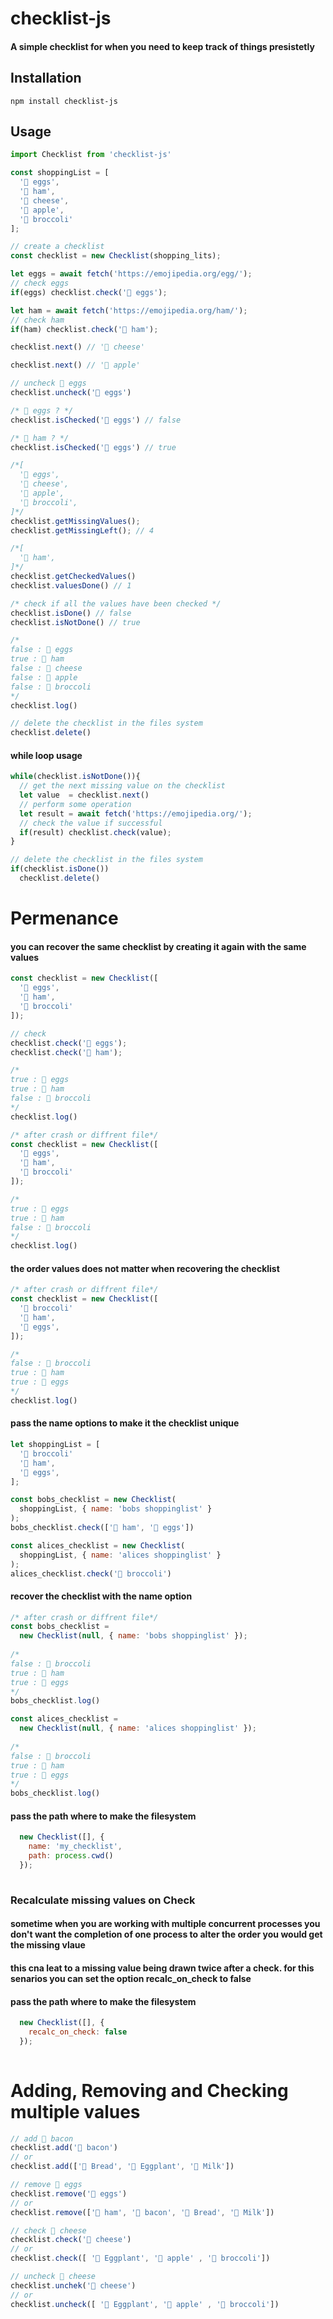 checklist-js
=======
#### A simple checklist for when you need to keep track of things presistetly

## Installation
```
npm install checklist-js
```
## Usage
```javascript
import Checklist from 'checklist-js'

const shoppingList = [ 
  '🥚 eggs', 
  '🥩 ham', 
  '🧀 cheese', 
  '🍎 apple', 
  '🥦 broccoli' 
];

// create a checklist
const checklist = new Checklist(shopping_lits);

let eggs = await fetch('https://emojipedia.org/egg/');
// check eggs
if(eggs) checklist.check('🥚 eggs');

let ham = await fetch('https://emojipedia.org/ham/');
// check ham
if(ham) checklist.check('🥩 ham');

checklist.next() // '🧀 cheese'

checklist.next() // '🍎 apple'

// uncheck 🥚 eggs
checklist.uncheck('🥚 eggs')

/* 🥚 eggs ? */
checklist.isChecked('🥚 eggs') // false

/* 🥩 ham ? */
checklist.isChecked('🥚 eggs') // true

/*[ 
  '🥚 eggs', 
  '🧀 cheese',
  '🍎 apple',
  '🥦 broccoli',
]*/
checklist.getMissingValues();
checklist.getMissingLeft(); // 4

/*[ 
  '🥩 ham',
]*/
checklist.getCheckedValues()
checklist.valuesDone() // 1

/* check if all the values have been checked */
checklist.isDone() // false
checklist.isNotDone() // true

/*
false : 🥚 eggs 
true : 🥩 ham
false : 🧀 cheese
false : 🍎 apple
false : 🥦 broccoli
*/
checklist.log()

// delete the checklist in the files system
checklist.delete()
```
#### while loop usage
```javascript
while(checklist.isNotDone()){
  // get the next missing value on the checklist
  let value  = checklist.next()
  // perform some operation 
  let result = await fetch('https://emojipedia.org/');
  // check the value if successful
  if(result) checklist.check(value);
}

// delete the checklist in the files system
if(checklist.isDone())
  checklist.delete()
```


Permenance
====
#### you can recover the same checklist by creating it again with the same values
```javascript
const checklist = new Checklist([ 
  '🥚 eggs', 
  '🥩 ham',  
  '🥦 broccoli' 
]);

// check
checklist.check('🥚 eggs');
checklist.check('🥩 ham');

/*
true : 🥚 eggs 
true : 🥩 ham
false : 🥦 broccoli
*/
checklist.log()

```
```javascript
/* after crash or diffrent file*/
const checklist = new Checklist([ 
  '🥚 eggs', 
  '🥩 ham',  
  '🥦 broccoli' 
]);

/*
true : 🥚 eggs 
true : 🥩 ham
false : 🥦 broccoli
*/
checklist.log()
```
#### the order values does not matter when recovering the checklist
```javascript
/* after crash or diffrent file*/
const checklist = new Checklist([ 
  '🥦 broccoli' 
  '🥩 ham',
  '🥚 eggs', 
]);

/*
false : 🥦 broccoli 
true : 🥩 ham
true : 🥚 eggs
*/
checklist.log()
```
#### pass the name options to make it the checklist unique
```javascript
let shoppingList = [ 
  '🥦 broccoli' 
  '🥩 ham',
  '🥚 eggs', 
];

const bobs_checklist = new Checklist(
  shoppingList, { name: 'bobs shoppinglist' } 
);
bobs_checklist.check(['🥩 ham', '🥚 eggs'])

const alices_checklist = new Checklist(
  shoppingList, { name: 'alices shoppinglist' } 
);
alices_checklist.check('🥦 broccoli')

```
#### recover the checklist with the name option
```javascript
/* after crash or diffrent file*/
const bobs_checklist = 
  new Checklist(null, { name: 'bobs shoppinglist' });
  
/*
false : 🥦 broccoli 
true : 🥩 ham
true : 🥚 eggs
*/
bobs_checklist.log()

const alices_checklist = 
  new Checklist(null, { name: 'alices shoppinglist' });
  
/*
false : 🥦 broccoli 
true : 🥩 ham
true : 🥚 eggs
*/
bobs_checklist.log()
 ```
#### pass the path where to make the filesystem
```javascript 
  new Checklist([], { 
    name: 'my_checklist',
    path: process.cwd()
  });
  
 ```
### Recalculate missing values on Check
#### sometime when you are working with multiple concurrent processes you don't want the completion of one process to alter the order you would get the missing vlaue
#### this cna leat to a missing value being drawn twice after a check. for this senarios you can set the option recalc_on_check to false
#### pass the path where to make the filesystem
```javascript 
  new Checklist([], { 
    recalc_on_check: false
  });
  
 ```
 
 Adding, Removing and Checking multiple values
====
```javascript
// add 🥓 bacon
checklist.add('🥓 bacon')
// or 
checklist.add(['🍞 Bread', '🍆 Eggplant', '🥛 Milk'])

// remove 🥚 eggs
checklist.remove('🥚 eggs')
// or 
checklist.remove(['🥩 ham', '🥓 bacon', '🍞 Bread', '🥛 Milk'])

// check 🧀 cheese
checklist.check('🧀 cheese')
// or 
checklist.check([ '🍆 Eggplant', '🍎 apple' , '🥦 broccoli'])

// uncheck 🧀 cheese
checklist.unchek('🧀 cheese')
// or 
checklist.uncheck([ '🍆 Eggplant', '🍎 apple' , '🥦 broccoli'])

```

